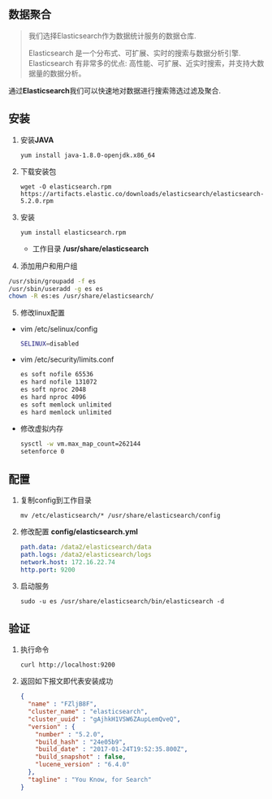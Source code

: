 ## 数据聚合

> 我们选择Elasticsearch作为数据统计服务的数据仓库.
>
> Elasticsearch 是一个分布式、可扩展、实时的搜索与数据分析引擎. Elasticsearch 有非常多的优点: 高性能、可扩展、近实时搜索，并支持大数据量的数据分析。

通过**Elasticsearch**我们可以快速地对数据进行搜索筛选过滤及聚合. 

## 安装

1. 安装**JAVA**

   ```shell
   yum install java-1.8.0-openjdk.x86_64
   ```

2. 下载安装包 

   ```shell
   wget -O elasticsearch.rpm  https://artifacts.elastic.co/downloads/elasticsearch/elasticsearch-5.2.0.rpm
   ```

3. 安装

   ```shell
   yum install elasticsearch.rpm
   ```

   - 工作目录 **/usr/share/elasticsearch**

4. 添加用户和用户组

  ```sh
  /usr/sbin/groupadd -f es
  /usr/sbin/useradd -g es es
  chown -R es:es /usr/share/elasticsearch/
  ```

5. 修改linux配置

- vim /etc/selinux/config

  ```sh
  SELINUX=disabled
  ```

- vim /etc/security/limits.conf

  ```sh
  es soft nofile 65536
  es hard nofile 131072
  es soft nproc 2048
  es hard nproc 4096
  es soft memlock unlimited
  es hard memlock unlimited
  ```

- 修改虚拟内存

  ```sh
  sysctl -w vm.max_map_count=262144
  setenforce 0
  ```

## 配置

1. 复制config到工作目录 

   ```shell
   mv /etc/elasticsearch/* /usr/share/elasticsearch/config
   ```

2. 修改配置 **config/elasticsearch.yml**

   ```yaml
   path.data: /data2/elasticsearch/data
   path.logs: /data2/elasticsearch/logs
   network.host: 172.16.22.74
   http.port: 9200
   ```

3. 启动服务

   ```shell
   sudo -u es /usr/share/elasticsearch/bin/elasticsearch -d
   ```

## 验证

1. 执行命令 

   ```shell
   curl http://localhost:9200
   ```

2. 返回如下报文即代表安装成功

   ```json
   {
     "name" : "FZljB8F",
     "cluster_name" : "elasticsearch",
     "cluster_uuid" : "gAjhkH1VSW6ZAupLemQveQ",
     "version" : {
       "number" : "5.2.0",
       "build_hash" : "24e05b9",
       "build_date" : "2017-01-24T19:52:35.800Z",
       "build_snapshot" : false,
       "lucene_version" : "6.4.0"
     },
     "tagline" : "You Know, for Search"
   }
   ```